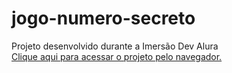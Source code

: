 # jogo-numero-secreto
 Projeto desenvolvido durante a Imersão Dev Alura <br>
[Clique aqui para acessar o projeto pelo navegador.](https://gustavoo011.github.io/jogo-numero-secreto/)
